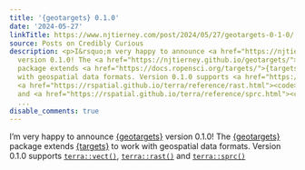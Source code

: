 ```yaml
---
title: '{geotargets} 0.1.0'
date: '2024-05-27'
linkTitle: https://www.njtierney.com/post/2024/05/27/geotargets-0-1-0/
source: Posts on Credibly Curious
description: <p>I&rsquo;m very happy to announce <a href="https://njtierney.github.io/geotargets/">{geotargets}</a>
  version 0.1.0! The <a href="https://njtierney.github.io/geotargets/">{geotargets}</a>
  package extends <a href="https://docs.ropensci.org/targets/">{targets}</a> to work
  with geospatial data formats. Version 0.1.0 supports <a href="https://rspatial.github.io/terra/reference/vect.html"><code>terra::vect()</code></a>,
  <a href="https://rspatial.github.io/terra/reference/rast.html"><code>terra::rast()</code></a>
  and <a href="https://rspatial.github.io/terra/reference/sprc.html"><code>terra::sprc()</co
  ...
disable_comments: true
---
```

<p>I&rsquo;m very happy to announce <a href="https://njtierney.github.io/geotargets/">{geotargets}</a> version 0.1.0! The <a href="https://njtierney.github.io/geotargets/">{geotargets}</a> package extends <a href="https://docs.ropensci.org/targets/">{targets}</a> to work with geospatial data formats. Version 0.1.0 supports <a href="https://rspatial.github.io/terra/reference/vect.html"><code>terra::vect()</code></a>, <a href="https://rspatial.github.io/terra/reference/rast.html"><code>terra::rast()</code></a> and <a href="https://rspatial.github.io/terra/reference/sprc.html"><code>terra::sprc()</co ...